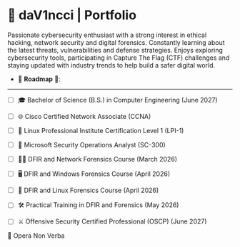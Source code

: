 # 🎨 **daV1ncci** | Portfolio

Passionate cybersecurity enthusiast with a strong interest in ethical hacking, network security and digital forensics. Constantly learning about the latest threats, vulnerabilities and defense strategies. Enjoys exploring cybersecurity tools, participating in Capture The Flag (CTF) challenges and staying updated with industry trends to help build a safer digital world.

- 📍 **Roadmap** 📍:
___
   - [ ] 🎓 Bachelor of Science (B.S.) in Computer Engineering (June 2027)

   - [ ] 🌐 Cisco Certified Network Associate (CCNA)

   - [ ] 🐧 Linux Professional Institute Certification Level 1 (LPI-1)

   - [ ] 🔐 Microsoft Security Operations Analyst (SC-300)

   - [ ] 🕵️‍♂️ DFIR and Network Forensics Course (March 2026)

   - [ ] 🖥️ DFIR and Windows Forensics Course (April 2026)

   - [ ] 🐧 DFIR and Linux Forensics Course (April 2026)

   - [ ] 🛠️ Practical Training in DFIR and Forensics (May 2026)

   - [ ] ⚔️ Offensive Security Certified Professional (OSCP) (June 2027)

🎯 Opera Non Verba
